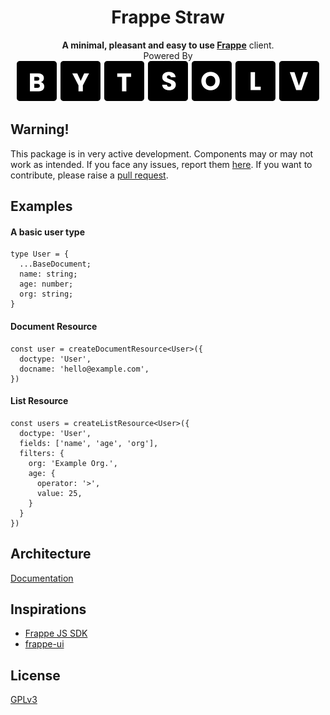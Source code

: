 <div align='center'>
  <h1>Frappe Straw</h1>
  <strong>A minimal, pleasant and easy to use <a
    href='https://frappe.io/framework' target='_blank'>Frappe</a></strong>
  client.
  <div>Powered By</div>
  <a href='https://bytsolv.com/' target='_blank'>
    <picture>
      <source media="(prefers-color-scheme: dark)"
        srcset="https://raw.githubusercontent.com/ssiyad/frappe-straw/refs/heads/main/assets/bytsolv-dark.svg">
      <source media="(prefers-color-scheme: light)"
        srcset="https://raw.githubusercontent.com/ssiyad/frappe-straw/refs/heads/main/assets/bytsolv-light.svg">
      <img alt="BytSolv Logo"
        src="https://raw.githubusercontent.com/ssiyad/frappe-straw/refs/heads/main/assets/bytsolv-light.svg">
    </picture>
  </a>
</div>

## Warning!
This package is in very active development. Components may or may not work as
intended. If you face any issues, report them
[here](https://github.com/ssiyad/frappe-straw/issues). If you want to
contribute, please raise a [pull
request](https://github.com/ssiyad/frappe-straw/pulls).

## Examples
#### A basic user type
```
type User = {
  ...BaseDocument;
  name: string;
  age: number;
  org: string;
}
```

#### Document Resource
```
const user = createDocumentResource<User>({
  doctype: 'User',
  docname: 'hello@example.com',
})
```

#### List Resource
```
const users = createListResource<User>({
  doctype: 'User',
  fields: ['name', 'age', 'org'],
  filters: {
    org: 'Example Org.',
    age: {
      operator: '>',
      value: 25,
    }
  }
})
```

## Architecture
[Documentation](architecture.md)

## Inspirations
- [Frappe JS SDK](https://github.com/The-Commit-Company/frappe-js-sdk)
- [frappe-ui](https://ui.frappe.io/)

## License
[GPLv3](LICENSE)
